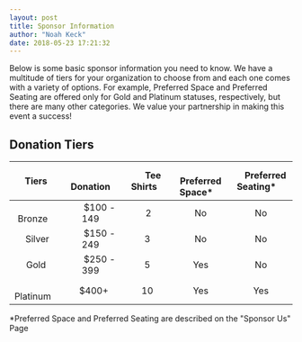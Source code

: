 ```yaml
---
layout: post
title: Sponsor Information
author: "Noah Keck"
date: 2018-05-23 17:21:32
---
```


Below is some basic sponsor information you need to know. We have a multitude of tiers for your organization to choose from and each one comes with a variety of options. For example, Preferred Space and Preferred Seating are offered only for Gold and Platinum statuses, respectively, but there are many other categories. We value your partnership in making this event a success!

## Donation Tiers

|&emsp;Tiers   &emsp;| &emsp;Donation&emsp;  | &emsp;Tee Shirts&emsp;| &emsp;Preferred Space*&emsp; |&emsp;Preferred Seating*&emsp;|
|       :---:        |         :---:         |         :---:         |       :---:                  |        :---:                 |
|&emsp;Bronze&emsp;  | &emsp;$100 - 149&emsp;| &emsp; 2  &emsp;      | &emsp;No&emsp;               | &emsp;No&emsp;               |
|&emsp;Silver&emsp;  | &emsp;$150 - 249&emsp;| &emsp;3  &emsp;       | &emsp;No&emsp;               | &emsp;No&emsp;               |
|&emsp;Gold  &emsp;  | &emsp;$250 - 399&emsp;| &emsp;5  &emsp;       | &emsp;Yes&emsp;              | &emsp;No&emsp;               |
|&emsp;Platinum&emsp;| &emsp;$400+ &emsp;    | &emsp;10 &emsp;       | &emsp;Yes&emsp;              | &emsp;Yes&emsp;              |

*Preferred Space and Preferred Seating are described on the "Sponsor Us" Page
